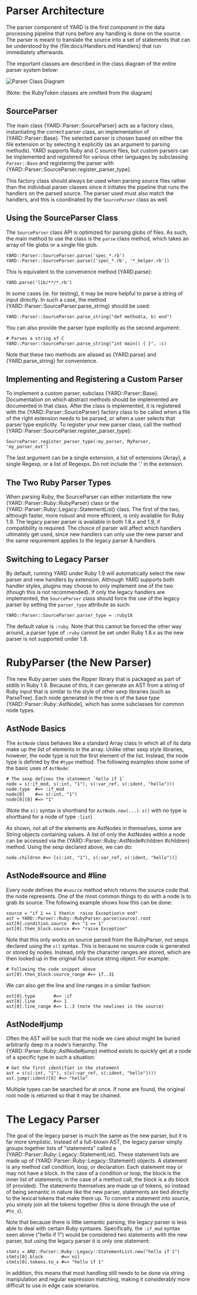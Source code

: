Parser Architecture
===================

The parser component of YARD is the first component in the data processing pipeline
that runs before any handling is done on the source. The parser is meant to translate
the source into a set of statements that can be understood by the {file:docs/Handlers.md Handlers}
that run immediately afterwards.

The important classes are described in the class diagram of the entire parser
system below:

![Parser Class Diagram](images/parser-class-diagram.png)

(Note: the RubyToken classes are omitted from the diagram)

SourceParser
------------

The main class {YARD::Parser::SourceParser} acts as a factory class, instantiating
the correct parser class, an implementation of {YARD::Parser::Base}. The selected parser
is chosen based on either the file extension or by selecting it explicitly (as an argument
to parsing methods). YARD supports Ruby and C source files, but custom parsers can
be implemented and registered for various other languages by subclassing `Parser::Base`
and registering the parser with {YARD::Parser::SourceParser.register_parser_type}.

This factory class should always be used when parsing source files rather than
the individual parser classes since it initiates the pipeline that runs the
handlers on the parsed source. The parser used must also match the handlers,
and this is coordinated by the `SourceParser` class as well.

Using the SourceParser Class
----------------------------

The `SourceParser` class API is optimized for parsing globs of files. As such,
the main method to use the class is the `parse` class method, which takes an
array of file globs or a single file glob.

    YARD::Parser::SourceParser.parse('spec_*.rb')
    YARD::Parser::SourceParser.parse(['spec_*.rb', '*_helper.rb'])

This is equivalent to the convenience method {YARD.parse}:

    YARD.parse('lib/**/*.rb')

In some cases (ie. for testing), it may be more helpful to parse a string of input
directly. In such a case, the method {YARD::Parser::SourceParser.parse_string} should be
used:

    YARD::Parser::SourceParser.parse_string("def method(a, b) end")

You can also provide the parser type explicitly as the second argument:

    # Parses a string of C
    YARD::Parser::SourceParser.parse_string("int main() { }", :c)

Note that these two methods are aliased as {YARD.parse} and {YARD.parse_string} for
convenience.

Implementing and Registering a Custom Parser
--------------------------------------------

To implement a custom parser, subclass {YARD::Parser::Base}. Documentation on which
abstract methods should be implemented are documented in that class. After the class
is implemented, it is registered with the {YARD::Parser::SourceParser} factory class
to be called when a file of the right extension needs to be parsed, or when a user
selects that parser type explicitly. To register your new parser class, call the
method {YARD::Parser::SourceParser.register_parser_type}:

    SourceParser.register_parser_type(:my_parser, MyParser, 'my_parser_ext')

The last argument can be a single extension, a list of extensions (Array), a single Regexp, or a
list of Regexps. Do not include the '.' in the extension.


The Two Ruby Parser Types
-------------------------

When parsing Ruby, the SourceParser can either instantiate the new {YARD::Parser::Ruby::RubyParser}
class or the {YARD::Parser::Ruby::Legacy::StatementList} class. The first of the
two, although faster, more robust and more efficient, is only available for
Ruby 1.9. The legacy parser parser is available in both 1.8.x and 1.9, if
compatibility is required. The choice of parser will affect which handlers
ultimately get used, since new handlers can only use the new parser and the
same requirement applies to the legacy parser & handlers.

Switching to Legacy Parser
--------------------------

By default, running YARD under Ruby 1.9 will automatically select the new parser
and new handlers by extension. Although YARD supports both handler styles, plugins
may choose to only implement one of the two (though this is not recommended). If
only the legacy handlers are implemented, the `SourceParser` class should force
the use of the legacy parser by setting the `parser_type` attribute as such:

    YARD::Parser::SourceParser.parser_type = :ruby18

The default value is `:ruby`. Note that this cannot be forced the other way around,
a parser type of `:ruby` cannot be set under Ruby 1.8.x as the new parser is not
supported under 1.8.

RubyParser (the New Parser)
===========================

The new Ruby parser uses the Ripper library that is packaged as part of stdlib
in Ruby 1.9. Because of this, it can generate an AST from a string of Ruby input
that is similar to the style of other sexp libraries (such as ParseTree). Each
node generated in the tree is of the base type {YARD::Parser::Ruby::AstNode},
which has some subclasses for common node types.

AstNode Basics
--------------

The `AstNode` class behaves like a standard Array class in which all of its data
make up the list of elements in the array. Unlike other sexp style libraries, however,
the node type is not the first element of the list. Instead, the node type is defined
by the `#type` method. The following examples show some of the basic uses of `AstNode`:

    # The sexp defines the statement `hello if 1`
    node = s(:if_mod, s(:int, "1"), s(:var_ref, s(:ident, "hello")))
    node.type  #=> :if_mod
    node[0]    #=> s(:int, "1")
    node[0][0] #=> "1"

(Note the `s()` syntax is shorthand for `AstNode.new(...)`. `s()` with no type
is shorthand for a node of type `:list`)

As shown, not all of the elements are AstNodes in themselves, some are String
objects containing values. A list of only the AstNodes within a node can be
accessed via the {YARD::Parser::Ruby::AstNode#children #children} method. Using
the sexp declared above, we can do:

    node.children #=> [s(:int, "1"), s(:var_ref, s(:ident, "hello"))]

AstNode#source and #line
------------------------

Every node defines the `#source` method which returns the source code that the
node represents. One of the most common things to do with a node is to grab its
source. The following example shows how this can be done:

    source = "if 1 == 1 then\n  raise Exception\n end"
    ast = YARD::Parser::Ruby::RubyParser.parse(source).root
    ast[0].condition.source  #=> "1 == 1"
    ast[0].then_block.source #=> "raise Exception"

Note that this only works on source parsed from the RubyParser, not sexps
declared using the `s()` syntax. This is because no source code is generated
or stored by nodes. Instead, only the character ranges are stored, which are
then looked up in the original full source string object. For example:

    # Following the code snippet above
    ast[0].then_block.source_range #=> 17..31

We can also get the line and line ranges in a similar fashion:

    ast[0].type       #=> :if
    ast[0].line       #=> 1
    ast[0].line_range #=> 1..3 (note the newlines in the source)

AstNode#jump
------------

Often the AST will be such that the node we care about might be buried arbitrarily
deep in a node's hierarchy. The {YARD::Parser::Ruby::AstNode#jump} method exists
to quickly get at a node of a specific type in such a situation:

    # Get the first identifier in the statement
    ast = s(s(:int, "1"), s(s(:var_ref, s(:ident, "hello"))))
    ast.jump(:ident)[0] #=> "hello"

Multiple types can be searched for at once. If none are found, the original root
node is returned so that it may be chained.

The Legacy Parser
=================

The goal of the legacy parser is much the same as the new parser, but it is far
more simplistic. Instead of a full-blown AST, the legacy parser simply groups
together lists of "statements" called a {YARD::Parser::Ruby::Legacy::StatementList}.
These statement lists are made up of {YARD::Parser::Ruby::Legacy::Statement} objects.
A statement is any method call condition, loop, or declaration. Each statement
may or may not have a block. In the case of a condition or loop, the block is
the inner list of statements; in the case of a method call, the block is a do
block (if provided). The statements themselves are made up of tokens, so instead
of being semantic in nature like the new parser, statements are tied directly
to the lexical tokens that make them up. To convert a statement into source, you
simply join all the tokens together (this is done through the use of `#to_s`).

Note that because there is little semantic parsing, the legacy parser is less
able to deal with certain Ruby syntaxes. Specifically, the `:if_mod` syntax
seen above ("hello if 1") would be considered two statements with the new parser,
but using the legacy parser it is only one statement:

    stmts = ARD::Parser::Ruby::Legacy::StatementList.new("hello if 1")
    stmts[0].block       #=> nil
    stmts[0].tokens.to_s #=> "hello if 1"

In addition, this means that most handling still needs to be done via string
manipulation and regular expression matching, making it considerably more
difficult to use in edge case scenarios.
